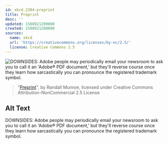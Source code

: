 ```yaml
---
id: xkcd.2304-preprint
title: Preprint
desc: ''
updated: 1588921200000
created: 1588921200000
sources:
  name: xkcd
  url: 'https://creativecommons.org/licenses/by-nc/2.5/'
  license: Creative Commons 2.5
---
```

![DOWNSIDES: Adobe people may periodically email your newsroom to ask you to call it an 'Adobe® PDF document,' but they'll reverse course once they learn how sarcastically you can pronounce the registered trademark symbol.](https://imgs.xkcd.com/comics/preprint.png)
> "[Preprint](https://xkcd.com/2304/)", by Randall Munroe, licensed under Creative Commons Attribution-NonCommercial 2.5 License

## Alt Text
DOWNSIDES: Adobe people may periodically email your newsroom to ask you to call it an 'Adobe® PDF document,' but they'll reverse course once they learn how sarcastically you can pronounce the registered trademark symbol.
